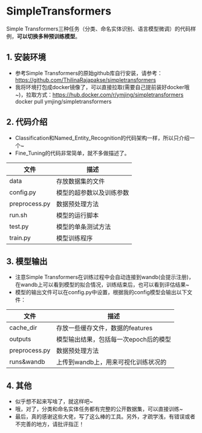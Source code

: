 # SimpleTransformers
Simple Transformers三种任务（分类、命名实体识别、语言模型微调）的代码样例，**可以切换多种预训练模型**。

## 1. 安装环境
* 参考Simple Transformers的原始github库自行安装，请参考：<https://github.com/ThilinaRajapakse/simpletransformers>
* 我将环境打包成docker镜像了，可以直接拉取(需要自己提前装好docker哦~)，拉取方式：<https://hub.docker.com/r/ymjing/simpletransformers> docker pull ymjing/simpletransformers

## 2. 代码介绍
* Classification和Named_Entity_Recognition的代码架构一样，所以只介绍一个~
* Fine_Tuning的代码非常简单，就不多做描述了。

|文件|描述|
|-|-|
|data|存放数据集的文件|
|config.py|模型的超参数以及训练参数|
|preprocess.py|数据预处理方法|
|run.sh|模型的运行脚本|
|test.py|模型的单条测试方法|
|train.py|模型训练程序|

## 3. 模型输出
* 注意Simple Transformers在训练过程中会自动连接到wandb(会提示注册)，在wandb上可以看到模型的拟合情况，训练结束后，也可以看到评估结果~
* 模型的输出文件可以在config.py中设置，根据我的config模型会输出以下文件：

|文件|描述|
|-|-|
|cache_dir|存放一些缓存文件，数据的features|
|outputs|模型输出结果，包括每一次epoch后的模型|
|preprocess.py|数据预处理方法|
|runs&wandb|上传到wandb上，用来可视化训练状况的|

## 4. 其他
* 似乎想不起来写啥了，就这样吧~
* 哦，对了，分类和命名实体任务都有完整的公开数据集，可以直接训练~
* 最后，真的感谢这些大佬，写了这么棒的工具。另外，才疏学浅，有错误或者不完善的地方，请批评指正！




